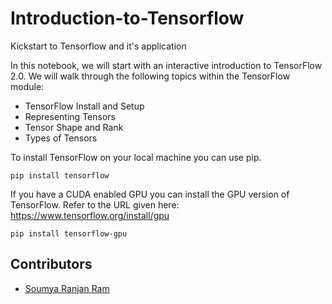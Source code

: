 # Introduction-to-Tensorflow
Kickstart to Tensorflow and it's application

In this notebook, we will start with an interactive introduction to TensorFlow 2.0. We will walk through the following topics within the TensorFlow module:

- TensorFlow Install and Setup
- Representing Tensors
- Tensor Shape and Rank
- Types of Tensors

To install TensorFlow on your local machine you can use pip.
```console
pip install tensorflow
```
If you have a CUDA enabled GPU you can install the GPU version of TensorFlow. Refer to the URL given here: https://www.tensorflow.org/install/gpu 
```console
pip install tensorflow-gpu
```
## Contributors
- <a href="https://github.com/Soumya007-developer">Soumya Ranjan Ram</a>
